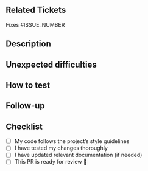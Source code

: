 ## Related Tickets

Fixes #ISSUE_NUMBER

<!--  
Use this format to link issue numbers: Fixes #123 / Closes #123  
Reference: https://docs.github.com/en/github/managing-your-work-on-github/linking-a-pull-request-to-an-issue-using-a-keyword  
-->

## Description

<!--  
Briefly explain what this PR does.  
Example: This PR [adds/removes/fixes/replaces] the [feature/bug/etc].  
-->

## Unexpected difficulties

<!--
Did you encounter unexpected difficulties while making this PR?
Tell us about it, and what you did to overcome them!
-->

## How to test

<!--
Make sure you test your work before opening a PR.
**Run Tests:** `npm run test` or `pnpm run test`
**Check Formatting:** `npm run format` or `pnpm run format`
**Eslint Check:** `npm run lint:check` or `pnpm run lint:check`
Include the precise steps to reproduce in order to peer review your work.
Also include screenshots if you can so that reviewers can compare with a baseline.
-->

## Follow-up

<!--
What should we do next to take advantage of this work?
-->

## Checklist

- [ ] My code follows the project’s style guidelines
- [ ] I have tested my changes thoroughly
- [ ] I have updated relevant documentation (if needed)
- [ ] This PR is ready for review 🚀
